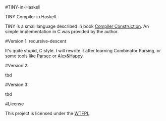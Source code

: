 #TINY-in-Haskell

TINY Compiler in Haskell.

TINY is a small language described in book [Compiler Construction](http://www.cs.sjsu.edu/~louden/cmptext/).
An simple implementation in C was provided by the author.

#Version 1: recursive-descent

It's quite stupid, C style.
I will rewrite it after learning Combinator Parsing, or some tools like [Parsec](http://legacy.cs.uu.nl/daan/parsec.html) or [Alex](http://www.haskell.org/alex/)&[Happy](http://www.haskell.org/happy/).


#Version 2:

tbd

#Version 3:

tbd

#License

This project is licensed under the [WTFPL](http://www.wtfpl.net/).

